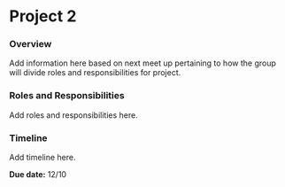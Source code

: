 # Project 2 

### Overview 

Add information here based on next meet up pertaining to how the group will divide roles and responsibilities for project. 

### Roles and Responsibilities

Add roles and responsibilities here. 

### Timeline

Add timeline here. 

**Due date:** 12/10
